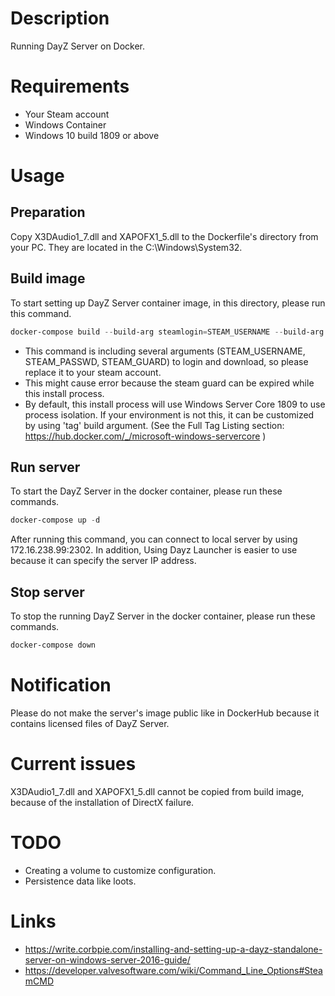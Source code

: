# Description
Running DayZ Server on Docker.

# Requirements
- Your Steam account
- Windows Container
- Windows 10 build 1809 or above

# Usage
## Preparation
Copy X3DAudio1_7.dll and XAPOFX1_5.dll to the Dockerfile's directory from your PC. They are located in the C:\Windows\System32.
## Build image
To start setting up DayZ Server container image, in this directory, please run this command.
```ps1
docker-compose build --build-arg steamlogin=STEAM_USERNAME --build-arg steampasswd=STEAM_PASSWORD --build-arg steamguard=STEAM_GUARD
```
- This command is including several arguments (STEAM_USERNAME, STEAM_PASSWD, STEAM_GUARD) to login and download, so please replace it to your steam account.
- This might cause error because the steam guard can be expired while this install process.
- By default, this install process will use Windows Server Core 1809 to use process isolation. If your environment is not this, it can be customized by using 'tag' build argument. (See the Full Tag Listing section: https://hub.docker.com/_/microsoft-windows-servercore )

## Run server
To start the DayZ Server in the docker container, please run these commands.
```ps1
docker-compose up -d
```
After running this command, you can connect to local server by using 172.16.238.99:2302.
In addition, Using Dayz Launcher is easier to use because it can specify the server IP address.

## Stop server
To stop the running DayZ Server in the docker container, please run these commands.
```ps1
docker-compose down
```

# Notification
Please do not make the server's image public like in DockerHub because it contains licensed files of DayZ Server.

# Current issues
X3DAudio1_7.dll and XAPOFX1_5.dll cannot be copied from build image, because of the installation of DirectX failure.

# TODO
- Creating a volume to customize configuration.
- Persistence data like loots.

# Links
- https://write.corbpie.com/installing-and-setting-up-a-dayz-standalone-server-on-windows-server-2016-guide/
- https://developer.valvesoftware.com/wiki/Command_Line_Options#SteamCMD
